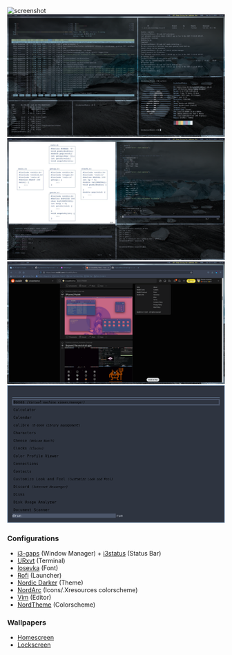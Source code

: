 
![screenshot](https://raw.githubusercontent.com/sarveshspatil111/i3wm-nord/main/i3wm-nord.png)
![screenshot](https://github.com/brydonlear/i3wm-nord/blob/main/Pictures/screenshots/nordicsys.png)
![screenshot](https://github.com/brydonlear/i3wm-nord/blob/main/Pictures/screenshots/nordiccode.png)
![screenshot](https://github.com/brydonlear/i3wm-nord/blob/main/Pictures/screenshots/nordicweb.png)
![screenshot](https://github.com/brydonlear/i3wm-nord/blob/main/Pictures/screenshots/nordrofi.png)

### Configurations
- [i3-gaps](https://github.com/brydonlear/i3wm-nord/blob/main/.config/i3/config) (Window Manager) + [i3status](https://github.com/brydonlear/i3wm-nord/blob/main/.config/i3status/config) (Status Bar)
- [URxvt](https://github.com/brydonlear/i3wm-nord/blob/main/.Xresources) (Terminal)
- [Iosevka](https://copr.fedorainfracloud.org/coprs/peterwu/iosevka/) (Font)
- [Rofi](https://github.com/brydonlear/i3wm-nord/blob/main/.config/rofi/Nord.rasi) (Launcher)
- [Nordic Darker](https://www.gnome-look.org/p/1267246/) (Theme)
- [NordArc](https://github.com/robertovernina/NordArc) (Icons/.Xresources colorscheme)
- [Vim](https://github.com/brydonlear/i3wm-nord/blob/main/.vimrc) (Editor)
- [NordTheme](https://www.nordtheme.com/) (Colorscheme)

### Wallpapers
- [Homescreen](https://github.com/brydonlear/i3wm-nord/blob/main/Pictures/walls/overcastglacial.jpg)
- [Lockscreen](https://github.com/brydonlear/i3wm-nord/blob/main/Pictures/walls/borealis.png)
